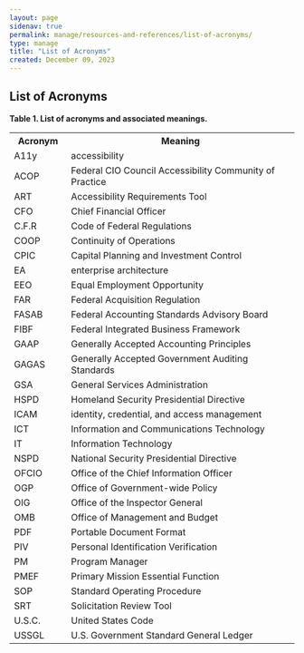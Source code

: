 ```yaml
---
layout: page
sidenav: true
permalink: manage/resources-and-references/list-of-acronyms/
type: manage
title: "List of Acronyms"
created: December 09, 2023
---
```

<h2 id="standards">
  List of Acronyms
</h2>
<p class="table-heading"><b>Table 1. List of acronyms and associated meanings.</b></p>
<table class = "list-of-acronyms-table">
  <tr>
    <th style="width:20%">Acronym</th>
    <th>Meaning</th>
  </tr>
  <tr>
    <td>A11y</td>
    <td>accessibility</td>
  </tr>
  <tr>
    <td>ACOP</td>
    <td>Federal CIO Council Accessibility Community of Practice</td>
  </tr>
  <tr>
    <td>ART</td>
    <td>Accessibility Requirements Tool</td>
  </tr>
  <tr>
    <td>CFO</td>
    <td>Chief Financial Officer</td>
  </tr>
  <tr>
    <td>C.F.R</td>
    <td>Code of Federal Regulations</td>
  </tr>
  <tr>
    <td>COOP</td>
    <td>Continuity of Operations</td>
  </tr>
  <tr>
    <td>CPIC</td>
    <td>Capital Planning and Investment Control</td>
  </tr>
  <tr>
    <td>EA</td>
    <td>enterprise architecture
</td>
  </tr>
  <tr>
    <td>EEO</td>
    <td>Equal Employment Opportunity</td>
  </tr>
  <tr>
    <td>FAR</td>
    <td>Federal Acquisition Regulation</td>
  </tr>
  <tr>
    <td>FASAB</td>
    <td>Federal Accounting Standards Advisory Board</td>
  </tr>
  <tr>
    <td>FIBF</td>
    <td>Federal Integrated Business Framework</td>
  </tr>
  <tr>
    <td>GAAP</td>
    <td>Generally Accepted Accounting Principles</td>
  </tr>
  <tr>
    <td>GAGAS</td>
    <td>Generally Accepted Government Auditing Standards</td>
  </tr>
  <tr>
    <td>GSA</td>
    <td>General Services Administration</td>
  </tr>
  <tr>
    <td>HSPD</td>
    <td>Homeland Security Presidential Directive</td>
  </tr>
  <tr>
    <td>ICAM</td>
    <td>identity, credential, and access management</td>
  </tr>
  <tr>
    <td>ICT</td>
    <td>Information and Communications Technology</td>
  </tr>
  <tr>
    <td>IT</td>
    <td>Information Technology</td>
  </tr>
  <tr>
    <td>NSPD</td>
    <td>National Security Presidential Directive</td>
  </tr>
  <tr>
    <td>OFCIO</td>
    <td>Office of the Chief Information Officer</td>
  </tr>
  <tr>
    <td>OGP</td>
    <td>Office of Government-wide Policy</td>
  </tr>
  <tr>
    <td>OIG</td>
    <td>Office of the Inspector General</td>
  </tr>
  <tr>
    <td>OMB</td>
    <td>Office of Management and Budget</td>
  </tr>
  <tr>
    <td>PDF</td>
    <td>Portable Document Format</td>
  </tr>
  <tr>
    <td>PIV</td>
    <td>Personal Identification Verification</td>
  </tr>
  <tr>
    <td>PM</td>
    <td>Program Manager</td>
  </tr>
  <tr>
    <td>PMEF</td>
    <td>Primary Mission Essential Function</td>
  </tr>
  <tr>
    <td>SOP</td>
    <td>Standard Operating Procedure</td>
  </tr>
  <tr>
    <td>SRT</td>
    <td>Solicitation Review Tool</td>
  </tr>
  <tr>
    <td>U.S.C.</td>
    <td>United States Code</td>
  </tr>
  <tr>
    <td>USSGL</td>
    <td>U.S. Government Standard General Ledger</td>
  </tr>
</table>



